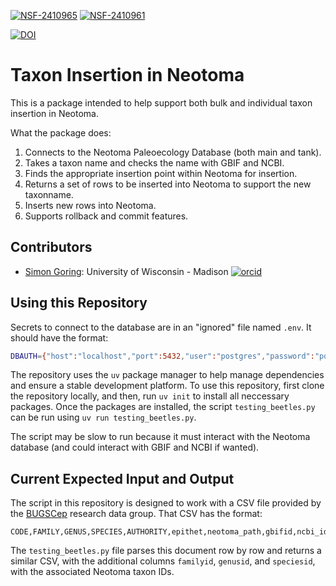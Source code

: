 [![NSF-2410965](https://img.shields.io/badge/NSF-2410965-blue.svg)](https://www.nsf.gov/awardsearch/showAward?AWD_ID=2410965&HistoricalAwards=false)
[![NSF-2410961](https://img.shields.io/badge/NSF-2410961-blue.svg)](https://www.nsf.gov/awardsearch/showAward?AWD_ID=2410961&HistoricalAwards=false)

[![DOI](https://zenodo.org/badge/939668660.svg)](https://doi.org/10.5281/zenodo.15485153)

# Taxon Insertion in Neotoma

This is a package intended to help support both bulk and individual taxon insertion in Neotoma.

What the package does:

1. Connects to the Neotoma Paleoecology Database (both main and tank).
2. Takes a taxon name and checks the name with GBIF and NCBI.
3. Finds the appropriate insertion point within Neotoma for insertion.
4. Returns a set of rows to be inserted into Neotoma to support the new taxonname.
5. Inserts new rows into Neotoma.
6. Supports rollback and commit features.

## Contributors

* [Simon Goring](http://goring.org): University of Wisconsin - Madison [![orcid](https://img.shields.io/badge/orcid-0000--0002--2700--4605-brightgreen.svg)](https://orcid.org/0000-0002-2700-4605)

## Using this Repository

Secrets to connect to the database are in an "ignored" file named `.env`. It should have the format:

```bash
DBAUTH={"host":"localhost","port":5432,"user":"postgres","password":"postgres","dbname":"neotoma"}
```

The repository uses the `uv` package manager to help manage dependencies and ensure a stable development platform. To use this repository, first clone the repository locally, and then, run `uv init` to install all neccessary packages. Once the packages are installed, the script `testing_beetles.py` can be run using `uv run testing_beetles.py`.

The script may be slow to run because it must interact with the Neotoma database (and could interact with GBIF and NCBI if wanted).

## Current Expected Input and Output

The script in this repository is designed to work with a CSV file provided by the [BUGSCep](https://bugscep.com/) research data group. That CSV has the format:

```csv
CODE,FAMILY,GENUS,SPECIES,AUTHORITY,epithet,neotoma_path,gbifid,ncbi_id,taxonRank,taxonomicStatus,ncbi_lineage_names
```

The `testing_beetles.py` file parses this document row by row and returns a similar CSV, with the additional columns `familyid`, `genusid`, and `speciesid`, with the associated Neotoma taxon IDs.
